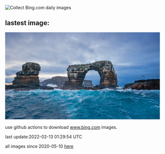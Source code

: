 ![Collect Bing.com daily images](https://github.com/counter2015/bing-daily-images/workflows/Collect%20Bing.com%20daily%20images/badge.svg)
## lastest image:
![](images/DarwinsArch.jpg)

use github actions to download www.bing.com images.

last update:2022-02-13 01:29:54 UTC

all images since 2020-05-10 [here](https://github.com/counter2015/bing-daily-images/tree/master/images) 
